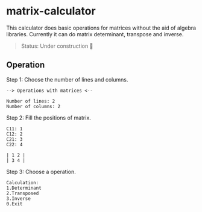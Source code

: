 # matrix-calculator
This calculator does basic operations for matrices without the aid of algebra libraries. Currently it can do matrix determinant, transpose and inverse.

> Status: Under construction :wrench:

## Operation

Step 1: Choose the number of lines and columns.
```
--> Operations with matrices <--

Number of lines: 2
Number of columns: 2
```

Step 2: Fill the positions of matrix.
```
C11: 1
C12: 2
C21: 3
C22: 4

| 1 2 |
| 3 4 |
```

Step 3: Choose a operation.
```
Calculation:
1.Determinant
2.Transposed
3.Inverse
0.Exit
```
